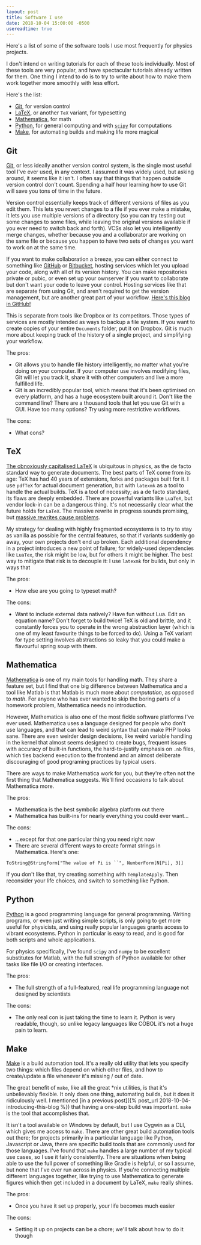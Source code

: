 ```yaml
---
layout: post
title: Software I use
date: 2018-10-04 15:00:00 -0500
usereadtime: true
---
```

Here's a list of some of the software tools I use most frequently for physics
projects.

I don't intend on writing tutorials for each of these  tools individually. Most of these tools are very popular, and
have spectacular tutorials already written for them. One thing I intend to do is to try to write about how to make them
work together more smoothly with less effort.

Here's the list:
* [Git](https://git-scm.com/), for version control
* [LaTeX](https://www.latex-project.org/), or another `TeX` variant, for typesetting
* [Mathematica](https://www.wolfram.com/mathematica/), for math
* [Python](https://www.python.org/), for general computing and with [`scipy`](https://www.scipy.org/) for computations
* [Make](https://www.gnu.org/software/make/), for automating builds and making life more magical

## Git
[Git](https://git-scm.com/), or less ideally another version control system, is the single most useful tool I've ever
used, in any context. I assumed it was widely used, but asking around, it seems like it isn't. I often say that things
that happen outside version control don't count. Spending a half hour learning how to use Git will save you tons of
time in the future.

Version control essentially keeps track of different versions of files as you edit them. This lets you revert changes
to a file if you ever make a mistake, it lets you use multiple versions of a directory (so you can try testing out some
changes to some files, while leaving the original versions available if you ever need to switch back and forth). VCSs
also let you intelligently merge changes, whether because you and a collaborator are working on the same file or because
you happen to have two sets of changes you want to work on at the same time.

If you want to make collaboration a breeze, you can either connect to something like [GitHub](https://github.com/)
or [Bitbucket](https://bitbucket.org/), hosting services which let you upload your code, along with all of its version
history. You can make repositories private or pubic, or even set up your ownserver if you want to collaborate but don't
want your code to leave your control. Hosting services like that are separate from using Git, and aren't required to get
the version management, but are another great part of your workflow. [Here's this blog in GitHub!]({{site.github.repo}})

This is separate from tools like Dropbox or its competitors. Those types of services are mostly intended as ways to
backup a file system. If you want to create copies of your entire `Documents` folder, put it on Dropbox. Git is much
more about keeping track of the history of a single project, and simplifying your workflow.

The pros:
* Git allows you to handle file history intelligently, no matter what you're doing on your computer. If your computer
use involves modifying files, Git will let you track it, share it with other computers and live a more fulfilled life.
* Git is an incredibly popular tool, which means that it's been optimised on every platform, and has a huge ecosystem
built around it. Don't like the command line? There are a thousand tools that let you use Git with a GUI. Have too many
options? Try using more restrictive workflows.

The cons:
* What cons?

## TeX
[The obnoxiously capitalised LaTeX](https://www.latex-project.org/) is ubiquitous in physics, as the de facto
standard way to generate documents. The best parts of TeX come from its age: TeX has had 40 years of extensions,
forks and packages built for it. I use `pdfTeX` for actual document generation, but with `latexmk` as a tool to handle
the actual builds. TeX is a tool of necessity; as a de facto standard, its flaws are deeply embedded. There are powerful
variants like `LuaTeX`, but vendor lock-in can be a dangerous thing. It's not necessarily clear what the future holds
for `LaTeX`. The massive rewrite in progress sounds promising, but
[massive rewrites cause problems](https://www.joelonsoftware.com/2000/04/06/things-you-should-never-do-part-i/).

My strategy for dealing with highly fragmented ecosystems is to try to stay as vanilla as possible for the central
features, so that if variants suddenly go away, your own projects don't end up broken. Each additional dependency in a
project introduces a new point of failure; for widely-used dependencies like `LuaTex`, the risk might be low, but for
others it might be higher. The best way to mitigate that risk is to decouple it: I use `latexmk` for builds, but
only in ways that

The pros:
* How else are you going to typeset math?

The cons:
* Want to include external data natively? Have fun without Lua. Edit an equation name? Don't forget to build twice!
TeX is old and brittle, and it constantly forces you to operate in the wrong abstraction layer (which is one of my least
favourite things to be forced to do). Using a TeX variant for type setting involves abstractions so leaky that you could
make a flavourful spring soup with them.

## Mathematica
[Mathematica](https://www.wolfram.com/mathematica/) is one of my main tools for handling math. They share a feature set,
but I find that one big difference between Mathematica and a tool like Matlab is that Matlab is much more about
_computation_, as opposed to _math_. For anyone who has ever wanted to skip the boring parts of a homework problem,
Mathematica needs no introduction.

However, Mathematica is also one of the most fickle software platforms I've ever used. Mathematica uses a language
designed for people who don't use languages, and that can lead to weird syntax that can make PHP looks sane. There are
even weirder design decisions, like weird variable handling in the kernel that almost seems designed to create bugs, frequent issues
with accuracy of built-in functions, the hard-to-justify emphasis on `.nb` files, which ties backend execution to the
frontend and an almost deliberate discouraging of good programing practices by typical users.

There are ways to make Mathematica work for you, but they're often not the first thing that Mathematica suggests. We'll
find occasions to talk about Mathematica more.

The pros:
* Mathematica is the best symbolic algebra platform out there
* Mathematica has built-ins for nearly everything you could ever want...

The cons:
* ...except for that one particular thing you need right now
* There are several different ways to create format strings in Mathematica. Here's one:
```wl
ToString@StringForm["The value of Pi is ``", NumberForm[N[Pi], 3]]
```
If you don't like that, try creating something with `TemplateApply`. Then reconsider your life choices, and switch to
something like Python.

## Python
[Python](https://www.python.org/) is a good programming language for general programming. Writing programs, or even
just writing simple scripts, is only going to get more useful for physicists, and using really popular languages grants
access to vibrant ecosystems. Python in particular is easy to read, and is good for both scripts and whole applications.

For physics specifically, I've found `scipy` and `numpy` to be excellent substitutes for Matlab, with the full strength
of Python available for other tasks like file I/O or creating interfaces.

The pros:
* The full strength of a full-featured, real life programming language not designed by scientists

The cons:
* The only real con is just taking the time to learn it. Python is very readable, though, so unlike legacy languages
like COBOL it's not a huge pain to learn.

## Make
[Make](https://www.gnu.org/software/make/) is a build automation tool. It's a really old utility that lets you specify
two things: which files depend on which other files, and how to create/update a file whenever it's missing / out of date.

The great benefit of `make`, like all the great *nix utilities, is that it's unbelievably flexible. It only does one
thing, automating builds, but it does it ridiculously well. I mentioned
[in a previous post]({% post_url 2018-10-04-introducing-this-blog %}) that having a one-step build was important.
`make` is the tool that accomplishes that.

It isn't a tool available on Windows by default, but I use Cygwin as a CLI, which gives me access to `make`. There are
other great build automation tools out there; for projects primarily in a particular language like Python, Javascript
or Java, there are specific build tools that are commonly used for those languages. I've found that `make` handles a
large number of my typical use cases, so I use it fairly consistently. There are situations when being able
to use the full power of something like Gradle is helpful, or so I assume, but none that I've ever run across in
physics. If you're connecting multiple different languages together, like trying to use Mathematica to generate
figures which then get included in a document by LaTeX, `make` really shines.

The pros:
* Once you have it set up properly, your life becomes much easier

The cons:
* Setting it up on projects can be a chore; we'll talk about how to do it though